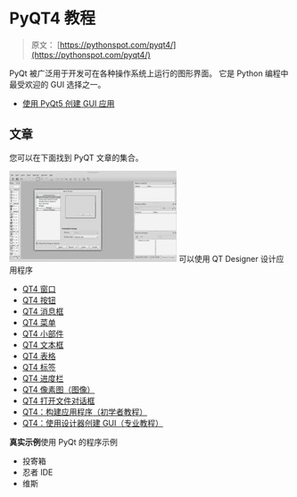 # PyQT4 教程

> 原文： [https://pythonspot.com/pyqt4/](https://pythonspot.com/pyqt4/)

PyQt 被广泛用于开发可在各种操作系统上运行的图形界面。 它是 Python 编程中最受欢迎的 GUI 选择之一。

*   [使用 PyQt5 创建 GUI 应用](https://gum.co/pysqtsamples)

## 文章

您可以在下面找到 PyQT 文章的集合。

![QT_Designer](img/c001705e2cbb8d9befa1f91127a880e3.jpg)
可以使用 QT Designer
设计应用程序

*   [QT4 窗口](https://pythonspot.com/qt4-window/ "QT4 Window")
*   [QT4 按钮](https://pythonspot.com/qt4-buttons/ "QT4 Buttons")
*   [QT4 消息框](https://pythonspot.com/qt4-messagebox/ "QT4 Messagebox")
*   [QT4 菜单](https://pythonspot.com/qt4-menu/ "QT4 Menu")
*   [QT4 小部件](https://pythonspot.com/qt4-widgets/ "QT4 Widgets")
*   [QT4 文本框](https://pythonspot.com/qt4-textbox-example/)
*   [QT4 表格](https://pythonspot.com/qt4-table/)
*   [QT4 标签](https://pythonspot.com/qt4-tabs/)
*   [QT4 进度栏](https://pythonspot.com/qt4-progressbar/)
*   [QT4 像素图（图像）](https://pythonspot.com/qt4-pixmaps-images/)
*   [QT4 打开文件对话框](https://pythonspot.com/qt4-file-dialog/)
*   [QT4：构建应用程序（初学者教程）](https://pythonspot.com/building-an-application-gui-with-pyqt-beginners-tutorial/ "Building an application GUI with PyQT, beginners tutorial")
*   [QT4：使用设计器创建 GUI（专业教程）](https://pythonspot.com/qml-and-pyqt-creating-a-gui-tutorial/ "QML and PyQT: Creating a GUI (tutorial)")

**真实示例**使用 PyQt 的程序示例

*   投寄箱
*   忍者 IDE
*   维斯